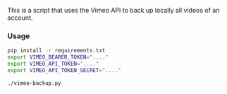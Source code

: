 This is a script that uses the Vimeo API to back up locally all videos of an account.

### Usage

```sh
pip install -r requirements.txt
export VIMEO_BEARER_TOKEN="...."
export VIMEO_API_TOKEN="...."
export VIMEO_API_TOKEN_SECRET="...."

./vimeo-backup.py
```
